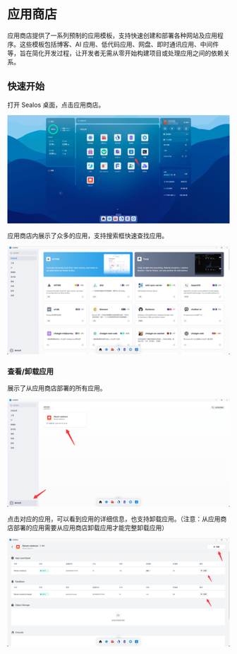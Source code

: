 # 应用商店

应用商店提供了一系列预制的应用模板，支持快速创建和部署各种网站及应用程序。这些模板包括博客、AI
应用、低代码应用、网盘、即时通讯应用、中间件等，旨在简化开发过程，让开发者无需从零开始构建项目或处理应用之间的依赖关系。

## 快速开始

打开 Sealos 桌面，点击应用商店。

![](./images/app-store-1.png)

应用商店内展示了众多的应用，支持搜索框快速查找应用。

![](./images/app-store-2.png)

### 查看/卸载应用

展示了从应用商店部署的所有应用。

![](./images/app-store-3.png)

点击对应的应用，可以看到应用的详细信息，也支持卸载应用。（注意：从应用商店部署的应用需要从应用商店卸载应用才能完整卸载应用）

![](./images/app-store-4.png)
